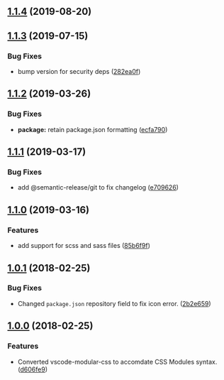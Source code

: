 ## [1.1.4](https://github.com/AndrewLeedham/vscode-css-modules/compare/v1.1.3...v1.1.4) (2019-08-20)

## [1.1.3](https://github.com/AndrewLeedham/vscode-css-modules/compare/v1.1.2...v1.1.3) (2019-07-15)


### Bug Fixes

* bump version for security deps ([282ea0f](https://github.com/AndrewLeedham/vscode-css-modules/commit/282ea0f))

## [1.1.2](https://github.com/AndrewLeedham/vscode-css-modules/compare/v1.1.1...v1.1.2) (2019-03-26)


### Bug Fixes

* **package:** retain package.json formatting ([ecfa790](https://github.com/AndrewLeedham/vscode-css-modules/commit/ecfa790))

## [1.1.1](https://github.com/AndrewLeedham/vscode-css-modules/compare/v1.1.0...v1.1.1) (2019-03-17)


### Bug Fixes

* add @semantic-release/git to fix changelog ([e709626](https://github.com/AndrewLeedham/vscode-css-modules/commit/e709626))


## [1.1.0](https://github.com/AndrewLeedham/vscode-css-modules/compare/v1.0.1...v1.1.0) (2019-03-16)


### Features

* add support for scss and sass files ([85b6f9f](https://github.com/AndrewLeedham/vscode-css-modules/commit/85b6f9f))


## [1.0.1](https://github.com/AndrewLeedham/vscode-css-modules/compare/v1.1.0...v1.0.1) (2018-02-25)


### Bug Fixes

* Changed `package.json` repository field to fix icon error. ([2b2e659](https://github.com/AndrewLeedham/vscode-css-modules/commit/2b2e659))


## [1.0.0](https://github.com/AndrewLeedham/vscode-css-modules/commit/d606fe9) (2018-02-25)


### Features
* Converted vscode-modular-css to accomdate CSS Modules syntax. ([d606fe9](https://github.com/AndrewLeedham/vscode-css-modules/commit/d606fe9))
